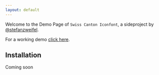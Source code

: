 ```yaml
---
layout: default
---
```


Welcome to the Demo Page of `Swiss Canton Iconfont`, a sideproject by [@stefanzweifel](//github.com/stefanzweifel).

For a working demo [click here](/demo).

## Installation

Coming soon